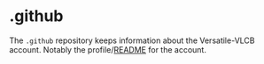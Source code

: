 # .github
The ```.github``` repository keeps information about the Versatile-VLCB account.
Notably the profile/[README](profile/README.md) for the account.
